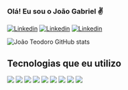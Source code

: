 
### Olá! Eu sou o João Gabriel ✌️

[![Linkedin](https://img.shields.io/badge/LinkedIn-0077B5?style=for-the-badge&logo=linkedin&logoColor=white)](https://www.linkedin.com/in/joaoteodoro16/)
[![Linkedin](https://img.shields.io/badge/Instagram-E4405F?style=for-the-badge&logo=instagram&logoColor=white)](https://www.instagram.com/joaoteodoroo/)
[![Linkedin](https://img.shields.io/badge/Discord-7289DA?style=for-the-badge&logo=discord&logoColor=white)](discord.com/users/joaoteodoro)

![João Teodoro GitHub stats](https://github-readme-stats.vercel.app/api?username=joaoteodoro16&show_icons=true&theme=dark&locale=pt-br)

## Tecnologias que eu utilizo

[![](https://img.shields.io/badge/Flutter-02569B?style=for-the-badge&logo=flutter&logoColor=white)]()
[![](https://img.shields.io/badge/Dart-0175C2?style=for-the-badge&logo=dart&logoColor=white)]()
[![](https://img.shields.io/badge/C%23-239120?style=for-the-badge&logo=c-sharp&logoColor=white)]()
[![](https://img.shields.io/badge/.NET-5C2D91?style=for-the-badge&logo=.net&logoColor=white)]()
[![](https://img.shields.io/badge/Angular-DD0031?style=for-the-badge&logo=angular&logoColor=white)]()
[![](https://img.shields.io/badge/Microsoft_SQL_Server-CC2927?style=for-the-badge&logo=microsoft-sql-server&logoColor=white)]()
[![](https://img.shields.io/badge/MySQL-00000F?style=for-the-badge&logo=mysql&logoColor=white)]()
[![](https://img.shields.io/badge/SQLite-07405E?style=for-the-badge&logo=sqlite&logoColor=white)]()
[![](https://img.shields.io/badge/Microsoft_Azure-0089D6?style=for-the-badge&logo=microsoft-azure&logoColor=white)]()
